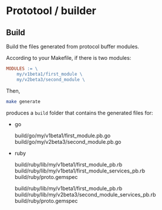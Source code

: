 # Prototool / builder

## Build

Build the files generated from protocol buffer modules.

According to your Makefile, if there is two modules:

```Makefile
MODULES := \
    my/v1beta1/first_module \
    my/v2beta3/second_module \
````

Then,

```sh
make generate
```

produces a `build` folder that contains the generated files for:

* go

    build/go/my/v1beta1/first_module.pb.go
    build/go/my/v2beta3/second_module.pb.go

* ruby

    build/ruby/lib/my/v1beta1/first_module_pb.rb
    build/ruby/lib/my/v1beta1/first_module_services_pb.rb
    build/ruby/proto.gemspec

    build/ruby/lib/my/v1beta1/first_module_pb.rb
    build/ruby/lib/my/v2beta3/second_module_services_pb.rb
    build/ruby/proto.gemspec